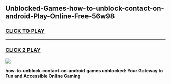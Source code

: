 
## Unblocked-Games-how-to-unblock-contact-on-android-Play-Online-Free-56w98
<h3>
<a href="https://premium76.site?title=how-to-unblock-contact-on-android&ref=26A">CLICK TO PLAY</a></h3>
<hr>

<h3>
<a href="https://premium76.site?title=how-to-unblock-contact-on-android&ref=26A">CLICK 2 PLAY</a>
  
</h3>

<a href="https://premium76.site?title=how-to-unblock-contact-on-android&ref=26A"><img src="https://clearcache.store/games.png"></a>


**how-to-unblock-contact-on-android games unblocked: Your Gateway to Fun and Accessible Online Gaming**
